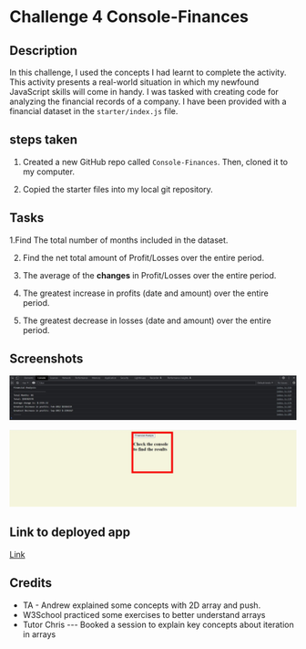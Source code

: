 # Challenge 4 Console-Finances

## Description

In this challenge, I used the concepts I had learnt to complete the activity. This activity presents a real-world situation in which my newfound JavaScript skills will come in handy. I was tasked with creating code for analyzing the financial records of a company. I have been provided with a financial dataset in the `starter/index.js` file.

## steps taken

1. Created a new GitHub repo called `Console-Finances`. Then, cloned it to my computer.

2. Copied the starter files into my local git repository.

## Tasks

1.Find The total number of months included in the dataset.

2. Find the net total amount of Profit/Losses over the entire period.

3. The average of the **changes** in Profit/Losses over the entire period.

4. The greatest increase in profits (date and amount) over the entire period.

5. The greatest decrease in losses (date and amount) over the entire period.

## Screenshots

![screenshot1](./Financial%20analysis.JPG)

![screenshot2](./htmldisplay.JPG)

## Link to deployed app

[Link](https://princeolubari.github.io/Console-Finances/)

## Credits

- TA - Andrew explained some concepts with 2D array and push.
- W3School practiced some exercises to better understand arrays
- Tutor Chris --- Booked a session to explain key concepts about iteration in arrays
